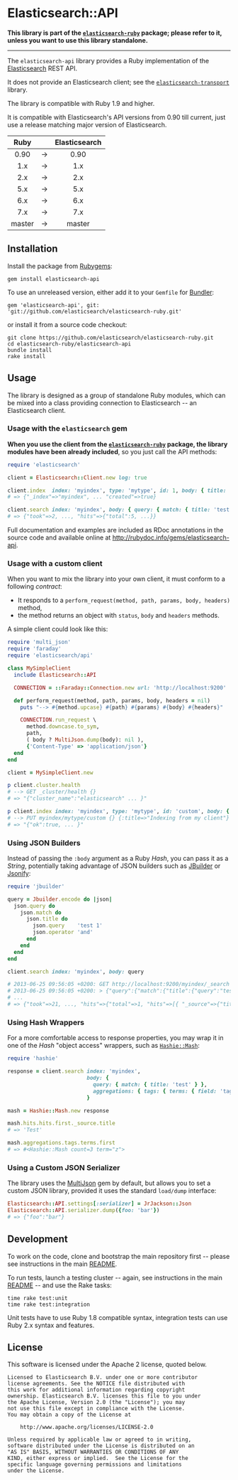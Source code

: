 # Elasticsearch::API

**This library is part of the [`elasticsearch-ruby`](https://github.com/elasticsearch/elasticsearch-ruby/) package;
please refer to it, unless you want to use this library standalone.**

----

The `elasticsearch-api` library provides a Ruby implementation of
the [Elasticsearch](http://elasticsearch.com) REST API.

It does not provide an Elasticsearch client; see the
[`elasticsearch-transport`](https://github.com/elasticsearch/elasticsearch-ruby/tree/master/elasticsearch-transport) library.

The library is compatible with Ruby 1.9 and higher.

It is compatible with Elasticsearch's API versions from 0.90 till current,
just use a release matching major version of Elasticsearch.

| Ruby          |   | Elasticsearch |
|:-------------:|:-:| :-----------: |
| 0.90          | → | 0.90          |
| 1.x           | → | 1.x           |
| 2.x           | → | 2.x           |
| 5.x           | → | 5.x           |
| 6.x           | → | 6.x           |
| 7.x           | → | 7.x           |
| master        | → | master        |

## Installation

Install the package from [Rubygems](https://rubygems.org):

    gem install elasticsearch-api

To use an unreleased version, either add it to your `Gemfile` for [Bundler](http://gembundler.com):

    gem 'elasticsearch-api', git: 'git://github.com/elasticsearch/elasticsearch-ruby.git'

or install it from a source code checkout:

    git clone https://github.com/elasticsearch/elasticsearch-ruby.git
    cd elasticsearch-ruby/elasticsearch-api
    bundle install
    rake install

## Usage

The library is designed as a group of standalone Ruby modules, which can be mixed into a class
providing connection to Elasticsearch -- an Elasticsearch client.

### Usage with the `elasticsearch` gem

**When you use the client from the [`elasticsearch-ruby`](https://github.com/elasticsearch/elasticsearch-ruby/) package,
the library modules have been already included**, so you just call the API methods:

```ruby
require 'elasticsearch'

client = Elasticsearch::Client.new log: true

client.index  index: 'myindex', type: 'mytype', id: 1, body: { title: 'Test' }
# => {"_index"=>"myindex", ... "created"=>true}

client.search index: 'myindex', body: { query: { match: { title: 'test' } } }
# => {"took"=>2, ..., "hits"=>{"total":5, ...}}
```

Full documentation and examples are included as RDoc annotations in the source code
and available online at <http://rubydoc.info/gems/elasticsearch-api>.

### Usage with a custom client

When you want to mix the library into your own client, it must conform to a following _contract_:

* It responds to a `perform_request(method, path, params, body, headers)` method,
* the method returns an object with `status`, `body` and `headers` methods.

A simple client could look like this:

```ruby
require 'multi_json'
require 'faraday'
require 'elasticsearch/api'

class MySimpleClient
  include Elasticsearch::API

  CONNECTION = ::Faraday::Connection.new url: 'http://localhost:9200'

  def perform_request(method, path, params, body, headers = nil)
    puts "--> #{method.upcase} #{path} #{params} #{body} #{headers}"

    CONNECTION.run_request \
      method.downcase.to_sym,
      path,
      ( body ? MultiJson.dump(body): nil ),
      {'Content-Type' => 'application/json'}
  end
end

client = MySimpleClient.new

p client.cluster.health
# --> GET _cluster/health {}
# => "{"cluster_name":"elasticsearch" ... }"

p client.index index: 'myindex', type: 'mytype', id: 'custom', body: { title: "Indexing from my client" }
# --> PUT myindex/mytype/custom {} {:title=>"Indexing from my client"}
# => "{"ok":true, ... }"
```

### Using JSON Builders

Instead of passing the `:body` argument as a Ruby _Hash_, you can pass it as a _String_, potentially
taking advantage of JSON builders such as [JBuilder](https://github.com/rails/jbuilder) or
[Jsonify](https://github.com/bsiggelkow/jsonify):

```ruby
require 'jbuilder'

query = Jbuilder.encode do |json|
  json.query do
    json.match do
      json.title do
        json.query    'test 1'
        json.operator 'and'
      end
    end
  end
end

client.search index: 'myindex', body: query

# 2013-06-25 09:56:05 +0200: GET http://localhost:9200/myindex/_search [status:200, request:0.015s, query:0.011s]
# 2013-06-25 09:56:05 +0200: > {"query":{"match":{"title":{"query":"test 1","operator":"and"}}}}
# ...
# => {"took"=>21, ..., "hits"=>{"total"=>1, "hits"=>[{ "_source"=>{"title"=>"Test 1", ...}}]}}
```

### Using Hash Wrappers

For a more comfortable access to response properties, you may wrap it in one of the _Hash_ "object access"
wrappers, such as [`Hashie::Mash`](https://github.com/intridea/hashie):

```ruby
require 'hashie'

response = client.search index: 'myindex',
                         body: {
                           query: { match: { title: 'test' } },
                           aggregations: { tags: { terms: { field: 'tags' } } }
                         }

mash = Hashie::Mash.new response

mash.hits.hits.first._source.title
# => 'Test'

mash.aggregations.tags.terms.first
# => #<Hashie::Mash count=3 term="z">
```

### Using a Custom JSON Serializer

The library uses the [MultiJson](https://rubygems.org/gems/multi_json/) gem by default,
but allows you to set a custom JSON library, provided it uses the standard `load/dump`
interface:

```ruby
Elasticsearch::API.settings[:serializer] = JrJackson::Json
Elasticsearch::API.serializer.dump({foo: 'bar'})
# => {"foo":"bar"}
```

## Development

To work on the code, clone and bootstrap the main repository first --
please see instructions in the main [README](../README.md#development).

To run tests, launch a testing cluster -- again, see instructions
in the main [README](../README.md#development) -- and use the Rake tasks:

```
time rake test:unit
time rake test:integration
```

Unit tests have to use Ruby 1.8 compatible syntax, integration tests
can use Ruby 2.x syntax and features.

## License

This software is licensed under the Apache 2 license, quoted below.

    Licensed to Elasticsearch B.V. under one or more contributor
    license agreements. See the NOTICE file distributed with
    this work for additional information regarding copyright
    ownership. Elasticsearch B.V. licenses this file to you under
    the Apache License, Version 2.0 (the "License"); you may
    not use this file except in compliance with the License.
    You may obtain a copy of the License at
    
    	http://www.apache.org/licenses/LICENSE-2.0
    
    Unless required by applicable law or agreed to in writing,
    software distributed under the License is distributed on an
    "AS IS" BASIS, WITHOUT WARRANTIES OR CONDITIONS OF ANY
    KIND, either express or implied.  See the License for the
    specific language governing permissions and limitations
    under the License.
